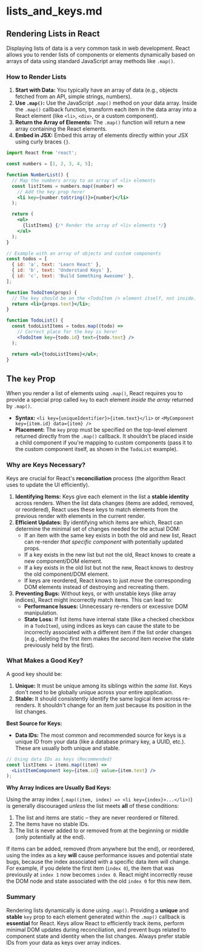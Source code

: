 # lists_and_keys.md

## Rendering Lists in React

Displaying lists of data is a very common task in web development. React allows you to render lists of components or elements dynamically based on arrays of data using standard JavaScript array methods like `.map()`.

### How to Render Lists

1.  **Start with Data:** You typically have an array of data (e.g., objects fetched from an API, simple strings, numbers).
2.  **Use `.map()`:** Use the JavaScript `.map()` method on your data array. Inside the `.map()` callback function, transform each item in the data array into a React element (like `<li>`, `<div>`, or a custom component).
3.  **Return the Array of Elements:** The `.map()` function will return a new array containing the React elements.
4.  **Embed in JSX:** Embed this array of elements directly within your JSX using curly braces `{}`.

```jsx
import React from 'react';

const numbers = [1, 2, 3, 4, 5];

function NumberList() {
  // Map the numbers array to an array of <li> elements
  const listItems = numbers.map((number) =>
    // Add the key prop here!
    <li key={number.toString()}>{number}</li>
  );

  return (
    <ul>
      {listItems} {/* Render the array of <li> elements */}
    </ul>
  );
}

// Example with an array of objects and custom components
const todos = [
  { id: 'a', text: 'Learn React' },
  { id: 'b', text: 'Understand Keys' },
  { id: 'c', text: 'Build Something Awesome' },
];

function TodoItem(props) {
  // The key should be on the <TodoItem /> element itself, not inside.
  return <li>{props.text}</li>;
}

function TodoList() {
  const todoListItems = todos.map((todo) =>
    // Correct place for the key is here!
    <TodoItem key={todo.id} text={todo.text} />
  );

  return <ul>{todoListItems}</ul>;
}
```

## The `key` Prop

When you render a list of elements using `.map()`, React requires you to provide a special prop called `key` to each element *inside the array* returned by `.map()`.

*   **Syntax:** `<li key={uniqueIdentifier}>{item.text}</li>` or `<MyComponent key={item.id} data={item} />`
*   **Placement:** The `key` prop must be specified on the top-level element returned directly from the `.map()` callback. It shouldn't be placed inside a child component if you're mapping to custom components (pass it to the custom component itself, as shown in the `TodoList` example).

### Why are Keys Necessary?

Keys are crucial for React's **reconciliation** process (the algorithm React uses to update the UI efficiently).

1.  **Identifying Items:** Keys give each element in the list a **stable identity** across renders. When the list data changes (items are added, removed, or reordered), React uses these keys to match elements from the previous render with elements in the current render.
2.  **Efficient Updates:** By identifying which items are which, React can determine the minimal set of changes needed for the actual DOM:
    *   If an item with the same key exists in both the old and new list, React can re-render *that specific component* with potentially updated props.
    *   If a key exists in the new list but not the old, React knows to create a new component/DOM element.
    *   If a key exists in the old list but not the new, React knows to destroy the old component/DOM element.
    *   If keys are reordered, React knows to just *move* the corresponding DOM elements instead of destroying and recreating them.
3.  **Preventing Bugs:** Without keys, or with unstable keys (like array indices), React might incorrectly match items. This can lead to:
    *   **Performance Issues:** Unnecessary re-renders or excessive DOM manipulation.
    *   **State Loss:** If list items have internal state (like a checked checkbox in a `TodoItem`), using indices as keys can cause the state to be incorrectly associated with a different item if the list order changes (e.g., deleting the first item makes the *second* item receive the state previously held by the first).

### What Makes a Good Key?

A good key should be:

1.  **Unique:** It must be unique among its siblings within the *same list*. Keys don't need to be globally unique across your entire application.
2.  **Stable:** It should consistently identify the same logical item across re-renders. It shouldn't change for an item just because its position in the list changes.

**Best Source for Keys:**

*   **Data IDs:** The most common and recommended source for keys is a unique ID from your data (like a database primary key, a UUID, etc.). These are usually both unique and stable.

```jsx
// Using data IDs as keys (Recommended)
const listItems = items.map((item) =>
  <ListItemComponent key={item.id} value={item.text} />
);
```

**Why Array Indices are Usually Bad Keys:**

Using the array index (`.map((item, index) => <li key={index}>...</li>)`) is generally discouraged *unless* the list meets **all** of these conditions:

1.  The list and items are static – they are never reordered or filtered.
2.  The items have no stable IDs.
3.  The list is never added to or removed from at the beginning or middle (only potentially at the end).

If items can be added, removed (from anywhere but the end), or reordered, using the index as a key **will** cause performance issues and potential state bugs, because the index associated with a specific data item will change. For example, if you delete the first item (`index 0`), the item that was previously at `index 1` now becomes `index 0`. React might incorrectly reuse the DOM node and state associated with the old `index 0` for this new item.

### Summary

Rendering lists dynamically is done using `.map()`. Providing a **unique** and **stable** `key` prop to each element generated within the `.map()` callback is **essential** for React. Keys allow React to efficiently track items, perform minimal DOM updates during reconciliation, and prevent bugs related to component state and identity when the list changes. Always prefer stable IDs from your data as keys over array indices.
